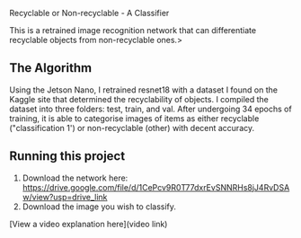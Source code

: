 Recyclable or Non-recyclable - A Classifier

 This is a retrained image recognition network that can differentiate recyclable objects from non-recyclable ones.> 




## The Algorithm

Using the Jetson Nano, I retrained resnet18 with a dataset I found on the Kaggle site that determined the recyclability of objects. I compiled the dataset into three folders: test, train, and val. After undergoing 34 epochs of training, it is able to categorise images of items as either recyclable ("classification 1') or non-recyclable (other) with decent accuracy.


## Running this project

1. Download the network here: https://drive.google.com/file/d/1CePcv9R0T77dxrEvSNNRHs8jJ4RvDSAw/view?usp=drive_link
2. Download the image you wish to classify.

[View a video explanation here](video link)
